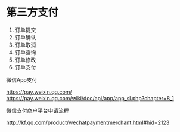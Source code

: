 第三方支付
===================

1. 订单提交
2. 订单确认
3. 订单取消
4. 订单查询
5. 订单修改
6. 订单支付



微信App支付

https://pay.weixin.qq.com/
https://pay.weixin.qq.com/wiki/doc/api/app/app_sl.php?chapter=8_1

微信支付商户平台申请流程

http://kf.qq.com/product/wechatpaymentmerchant.html#hid=2123

